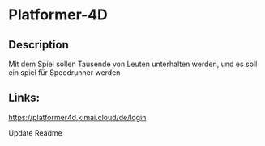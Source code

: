 # Platformer-4D

## Description
Mit dem Spiel sollen Tausende von Leuten unterhalten werden, und es soll ein spiel für Speedrunner werden


## Links:

https://platformer4d.kimai.cloud/de/login
<br>

Update Readme
